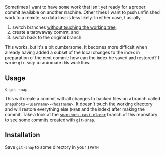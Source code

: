 Sometimes I want to have some work that isn't yet ready for a proper commit available on
another machine.  Other times I want to push unfinished work to a remote, so data loss is
less likely.  In either case, I usually

1.  switch branches [without touching the working tree][1],
2.  create a throwaway commit, and
3.  switch back to the original branch.

This works, but it's a bit cumbersome.  It becomes more difficult when already having
added a subset of the local changes to the index in preparation of the next commit: how
can the index be saved and restored?  I wrote `git-snap` to automate this workflow.

## Usage

    $ git snap

This will create a commit with all changes to tracked files on a branch called
`snapshots-<username>-<hostname>`.  It doesn't touch the working directory and will
restore everything else (`HEAD` and the index) after making the commit.  Take a look at
the [`snapshots-casi-elanor`][3] branch of this repository to see some commits created
with `git-snap`.

## Installation

Save `git-snap` to some directory in your `$PATH`.

[1]: https://stackoverflow.com/q/6070179
     "Switching branches without touching the working tree?"
[2]: https://git-scm.com/book/en/v2/Git-Tools-Reset-Demystified#_the_index
     "Git Tools - Reset Demystified - Pro Git"
[3]: https://github.com/meribold/git-snap/commits/snapshots-casi-elanor

